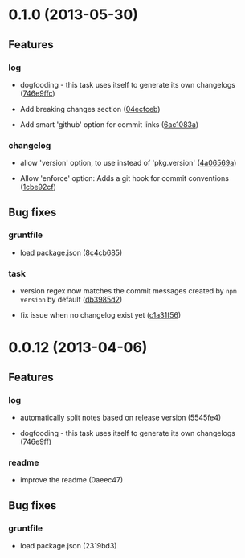 # 0.1.0 (2013-05-30)

## Features
### log

* dogfooding - this task uses itself to generate its own changelogs ([746e9ffc](https://github.com/btford/grunt-conventional-changelog/commits/746e9ffc))

* Add breaking changes section ([04ecfceb](https://github.com/btford/grunt-conventional-changelog/commits/04ecfceb))

* Add smart 'github' option for commit links ([6ac1083a](https://github.com/btford/grunt-conventional-changelog/commits/6ac1083a))

### changelog

* allow 'version' option, to use instead of 'pkg.version' ([4a06569a](https://github.com/btford/grunt-conventional-changelog/commits/4a06569a))

* Allow 'enforce' option: Adds a git hook for commit conventions ([1cbe92cf](https://github.com/btford/grunt-conventional-changelog/commits/1cbe92cf))



## Bug fixes
### gruntfile

* load package.json ([8c4cb685](https://github.com/btford/grunt-conventional-changelog/commits/8c4cb685))

### task

* version regex now matches the commit messages created by `npm version` by default ([db3985d2](https://github.com/btford/grunt-conventional-changelog/commits/db3985d2))

* fix issue when no changelog exist yet ([c1a31f56](https://github.com/btford/grunt-conventional-changelog/commits/c1a31f56))







# 0.0.12 (2013-04-06)

## Features
### log

* automatically split notes based on release version (5545fe4)

* dogfooding - this task uses itself to generate its own changelogs (746e9ff)

### readme

* improve the readme (0aeec47)



## Bug fixes
### gruntfile

* load package.json (2319bd3)


